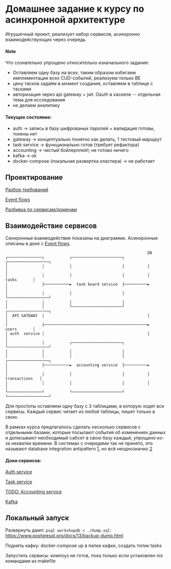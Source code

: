# Домашнее задание к курсу по асинхронной архитектуре

Игрушечный проект, реализует набор сервисов, асинхронно взаимодействующих через очередь

#### Note

Что сознательно упрощено относительно изначального задания:

- Оставляем одну базу на всех, таким образом избегаем имплементации всех CUD-событий, реализуем только BE
- цену тасков задаём в момент создания, оставляем в таблице с тасками
- авторизация через api gateway + jwt. Oauth в хаскеле -- отдельная тема для исследования
- не делаем аналитику

#### Текущее состояние:

- auth -> запись в базу шифрованых паролей + валидация готовы, токены нет
- gateway -> концептуально понятно как делать, 1 тестовый маршрут
- task service -> функционально готов (требует рефактора)
- accounting -> чистый бойлерплейт, не готово ничего
- kafka -> ok
- docker-compose (локальная развертка кластера) -> не работает

## Проектирование

[Разбор требований](docs/requirments.md)

[Event flows](docs/events.md)

[Разбивка по сервисам/доменам](docs/services.md)

## Взаимодействие сервисов

Синхронные взаимодействия показаны на диаграмме. Асинхронные описаны в доке с [Event flows](docs/events.md).

```
                                                              DB
┌───────────────┐           ┌──────────────────────┐          ┌──────────────────┐
│               │           │                      │          │                  │
│               │           │                      │          │      tasks       │
│               ├───────────►  task board service  ├──────────►                  │
│               │           │                      │          └──────────────────┘
│               │           │                      │
│               │           └──────────────────────┘          ┌──────────────────┐
│  API GATEWAY  │                                             │                  │
│               ├─────────────────────────────────────────────►      users       │
│ auth  service │                                             │                  │
│               │           ┌──────────────────────┐          └──────────────────┘
│               │           │                      │
│               │           │                      │          ┌──────────────────┐
│               ├───────────►  accounting service  ├──────────►                  │
│               │           │                      │          │   transactions   │
│               │           │                      │          │                  │
└───────────────┘           └──────────────────────┘          └──────────────────┘
```

Для простоты оставляем одну базу с 3 таблицами, в которую ходят все сервисы.
Каждый сервис читает из любой таблицы, пишет только в свою.

В рамках курса предлагалось сделать несколько сервисов с отдельными базами, которые посылают события об изменениях данных и дописывают необходимый сабсет в свою базу каждый, упрощено из-за нехватки времени. В системах с очередями так не принято, это называют database integration antipattern [1](https://martinfowler.com/bliki/IntegrationDatabase.html), но всё неоднозначно [2](https://microservices.io/patterns/data/shared-database.html)

#### Доки сервисов:

[Auth service](auth-service/readme.md)

[Task service](task-service/readme.md)

[TODO: Accounting service]()

[Kafka](kafka/readme.md)

## Локальный запуск

Развернуть дамп: `psql workshopdb < ./dump.sql`: https://www.postgresql.org/docs/13/backup-dump.html

Поднять кафку: docker-compose up в папке кафки, создать топик tasks

Запустить сервисы: компоуз не готов, пока только если установлен nix командами из makefile
